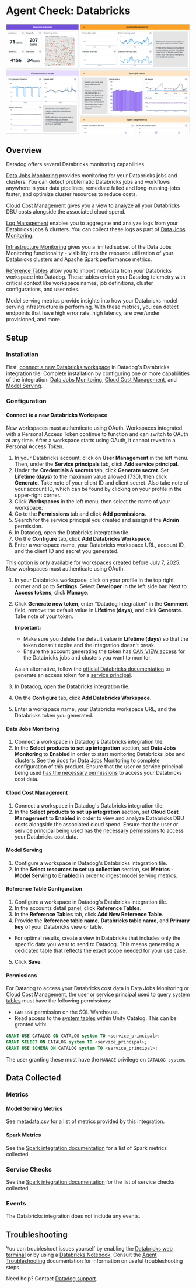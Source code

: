 # Agent Check: Databricks

![Databricks default dashboard][21]

## Overview

Datadog offers several Databricks monitoring capabilities.

[Data Jobs Monitoring][25] provides monitoring for your Databricks jobs and clusters. You can detect problematic Databricks jobs and workflows anywhere in your data pipelines, remediate failed and long-running-jobs faster, and optimize cluster resources to reduce costs.

[Cloud Cost Management][26] gives you a view to analyze all your Databricks DBU costs alongside the associated cloud spend.

[Log Management][27] enables you to aggregate and analyze logs from your Databricks jobs & clusters. You can collect these logs as part of [Data Jobs Monitoring][25].

[Infrastructure Monitoring][28] gives you a limited subset of the Data Jobs Monitoring functionality - visibility into the resource utilization of your Databricks clusters and Apache Spark performance metrics.

[Reference Tables][32] allow you to import metadata from your Databricks workspace into Datadog. These tables enrich your Datadog telemetry with critical context like workspace names, job definitions, cluster configurations, and user roles.

Model serving metrics provide insights into how your  Databricks model serving infrastructure is performing. With these metrics, you can detect endpoints that have high error rate, high latency, are over/under provisioned, and more.
## Setup

### Installation

First, [connect a new Databricks workspace](#connect-to-a-new-databricks-workspace) in Datadog's Databricks integration tile. Complete installation by configuring one or more capabilities of the integration: [Data Jobs Monitoring](#data-jobs-monitoring), [Cloud Cost Management](#cloud-cost-management), and [Model Serving](#model-serving). 

### Configuration
#### Connect to a new Databricks Workspace
<!-- xxx tabs xxx -->

<!-- xxx tab "Use a Service Principal for OAuth" xxx -->
<div class="alert alert-warning">New workspaces must authenticate using OAuth. Workspaces integrated with a Personal Access Token continue to function and can switch to OAuth at any time. After a workspace starts using OAuth, it cannot revert to a Personal Access Token.</div>

1. In your Databricks account, click on **User Management** in the left menu. Then, under the **Service principals** tab, click **Add service principal**.
2. Under the **Credentials & secrets** tab, click **Generate secret**. Set **Lifetime (days)** to the maximum value allowed (730), then click **Generate**. Take note of your client ID and client secret. Also take note of your account ID, which can be found by clicking on your profile in the upper-right corner.
3. Click **Workspaces** in the left menu, then select the name of your workspace.
4. Go to the **Permissions** tab and click **Add permissions**.
5. Search for the service principal you created and assign it the **Admin** permission.
6. In Datadog, open the Databricks integration tile.
7. On the **Configure** tab, click **Add Databricks Workspace**.
9. Enter a workspace name, your Databricks workspace URL, account ID, and the client ID and secret you generated.
<!-- xxz tab xxx -->

<!-- xxx tab "Use a Personal Access Token (Legacy)" xxx -->
<div class="alert alert-warning">This option is only available for workspaces created before July 7, 2025. New workspaces must authenticate using OAuth.</div>

1. In your Databricks workspace, click on your profile in the top right corner and go to **Settings**. Select **Developer** in the left side bar. Next to **Access tokens**, click **Manage**.
2. Click **Generate new token**, enter "Datadog Integration" in the **Comment** field, remove the default value in **Lifetime (days)**, and click **Generate**. Take note of your token.

   **Important:**
   * Make sure you delete the default value in **Lifetime (days)** so that the token doesn't expire and the integration doesn't break.
   * Ensure the account generating the token has [CAN VIEW access][30] for the Databricks jobs and clusters you want to monitor.

   As an alternative, follow the [official Databricks documentation][31] to generate an access token for a [service principal][31].

3. In Datadog, open the Databricks integration tile.
4. On the **Configure** tab, click **Add Databricks Workspace**.
5. Enter a workspace name, your Databricks workspace URL, and the Databricks token you generated.
<!-- xxz tab xxx -->

<!-- xxz tabs xxx -->

#### Data Jobs Monitoring 

1. Connect a workspace in Datadog's Databricks integration tile.
2. In the **Select products to set up integration** section, set **Data Jobs Monitoring** to **Enabled** in order to start monitoring Databricks jobs and clusters. See [the docs for Data Jobs Monitoring][33] to complete configuration of this product. Ensure that the user or service principal being used [has the necessary permissions](#permissions) to access your Databricks cost data.

#### Cloud Cost Management 

1. Connect a workspace in Datadog's Databricks integration tile.
2. In the **Select products to set up integration** section, set **Cloud Cost Management** to **Enabled** in order to view and analyze Databricks DBU costs alongside the associated cloud spend. Ensure that the user or service principal being used [has the necessary permissions](#permissions) to access your Databricks cost data.

#### Model Serving

1. Configure a workspace in Datadog's Databricks integration tile.
2. In the **Select resources to set up collection** section, set **Metrics - Model Serving** to **Enabled** in order to ingest model serving metrics.

#### Reference Table Configuration
1. Configure a workspace in Datadog's Databricks integration tile.
2. In the accounts detail panel, click **Reference Tables**.
3. In the **Reference Tables** tab, click **Add New Reference Table**.
4. Provide the **Reference table name**, **Databricks table name**, and **Primary key** of your Databricks view or table.

  * For optimal results, create a view in Databricks that includes only the specific data you want to send to Datadog. This means generating a dedicated table that reflects the exact scope needed for your use case.

5. Click **Save**.

#### Permissions
For Datadog to access your Databricks cost data in Data Jobs Monitoring or [Cloud Cost Management][34], the user or service principal used to query [system tables][35] must have the following permissions:
   - `CAN USE` permission on the SQL Warehouse.
   - Read access to the [system tables][35] within Unity Catalog. This can be granted with:
   ```sql
   GRANT USE CATALOG ON CATALOG system TO <service_principal>;
   GRANT SELECT ON CATALOG system TO <service_principal>;
   GRANT USE SCHEMA ON CATALOG system TO <service_principal>;
   ```
   The user granting these must have the `MANAGE` privilege on `CATALOG system`.

## Data Collected

### Metrics
#### Model Serving Metrics
See [metadata.csv][29] for a list of metrics provided by this integration.
#### Spark Metrics
See the [Spark integration documentation][8] for a list of Spark metrics collected.

### Service Checks

See the [Spark integration documentation][9] for the list of service checks collected.
 
### Events

The Databricks integration does not include any events.

## Troubleshooting

You can troubleshoot issues yourself by enabling the [Databricks web terminal][18] or by using a [Databricks Notebook][19]. Consult the [Agent Troubleshooting][20] documentation for information on useful troubleshooting steps. 

Need help? Contact [Datadog support][10].

[10]: https://docs.datadoghq.com/help/
[18]: https://docs.databricks.com/en/clusters/web-terminal.html
[19]: https://docs.databricks.com/en/notebooks/index.html
[20]: https://docs.datadoghq.com/agent/troubleshooting/
[21]: https://raw.githubusercontent.com/DataDog/integrations-core/master/databricks/images/databricks_dashboard.png
[25]: https://www.datadoghq.com/product/data-jobs-monitoring/
[26]: https://www.datadoghq.com/product/cloud-cost-management/
[27]: https://www.datadoghq.com/product/log-management/
[28]: https://docs.datadoghq.com/integrations/databricks/?tab=driveronly
[29]: https://github.com/DataDog/integrations-core/blob/master/databricks/metadata.csv
[30]: https://docs.databricks.com/en/security/auth-authz/access-control/index.html#job-acls
[31]: https://docs.databricks.com/en/admin/users-groups/service-principals.html#what-is-a-service-principal
[32]: https://docs.datadoghq.com/reference_tables
[33]: https://docs.datadoghq.com/data_jobs/databricks
[34]: https://docs.datadoghq.com/cloud_cost_management/
[35]: https://docs.databricks.com/aws/en/admin/system-tables/
[8]: https://docs.datadoghq.com/integrations/spark/#metrics
[9]: https://docs.datadoghq.com/integrations/spark/#service-checks